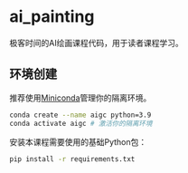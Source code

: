 # ai_painting
极客时间的AI绘画课程代码，用于读者课程学习。

## 环境创建
推荐使用[Miniconda](https://docs.conda.io/en/latest/miniconda.html)管理你的隔离环境。

```bash 
conda create --name aigc python=3.9
conda activate aigc # 激活你的隔离环境
```

安装本课程需要使用的基础Python包：
```bash
pip install -r requirements.txt
```



